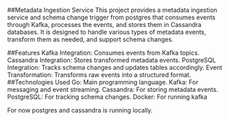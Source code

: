 ##Metadata Ingestion Service
This project provides a metadata ingestion service and schema change trigger from postgres that consumes events through Kafka, processes the events, and stores them in Cassandra databases. It is designed to handle various types of metadata events, transform them as needed, and support schema changes.

##Features
Kafka Integration: Consumes events from Kafka topics.
Cassandra Integration: Stores transformed metadata events.
PostgreSQL Integration: Tracks schema changes and updates tables accordingly.
Event Transformation: Transforms raw events into a structured format.
##Technologies Used
Go: Main programming language.
Kafka: For messaging and event streaming.
Cassandra: For storing metadata events.
PostgreSQL: For tracking schema changes.
Docker: For running kafka 

For now postgres and cassandra is running locally.
